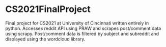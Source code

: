# CS2021FinalProject

Final project for CS2021 at University of Cincinnati written entirely in python. Accesses reddit API using PRAW and scrapes post/comment data using scrapy. Post/comment data is filtered by subject and subreddit and displayed using the wordcloud library. 
